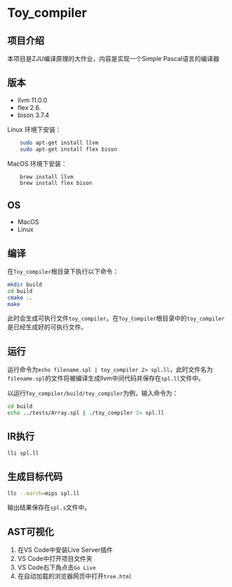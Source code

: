 # Toy_compiler

## 项目介绍

本项目是ZJU编译原理的大作业，内容是实现一个Simple Pascal语言的编译器

## 版本

- llvm 11.0.0
- flex 2.6. 
- bison 3.7.4

Linux 环境下安装：
```bash
    sudo apt-get install llvm
    sudo apt-get install flex bison 
```

MacOS 环境下安装：
```bash
    brew install llvm
    brew install flex bison 
```

## OS

- MacOS 
- Linux

## 编译

在`Toy_compiler`根目录下执行以下命令：
```bash
mkdir build
cd build
cmake ..
make
```
此时会生成可执行文件`toy_compiler`。在`Toy_Compiler`根目录中的`toy_compiler`是已经生成好的可执行文件。

## 运行

运行命令为`echo filename.spl | toy_compiler 2> spl.ll`，此时文件名为`filename.spl`的文件将被编译生成llvm中间代码并保存在`spl.ll`文件中。

以运行`Toy_compiler/build/toy_compiler`为例，输入命令为：

```bash
cd build
echo ../tests/Array.spl | ./toy_compiler 2> spl.ll
```

## IR执行

```bash
lli spl.ll
```
## 生成目标代码

```bash
llc --march=mips spl.ll
```

输出结果保存在`spl.s`文件中。

## AST可视化

1. 在VS Code中安装Live Server插件
2. VS Code中打开项目文件夹
3. VS Code右下角点击`Go Live`
4. 在自动加载的浏览器网页中打开`tree.html`

